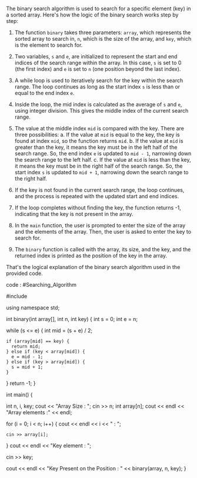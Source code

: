 The binary search algorithm is used to search for a specific element (key) in a sorted array. Here's how the logic of the binary search works step by step:

1. The function `binary` takes three parameters: `array`, which represents the sorted array to search in, `n`, which is the size of the array, and `key`, which is the element to search for.

2. Two variables, `s` and `e`, are initialized to represent the start and end indices of the search range within the array. In this case, `s` is set to 0 (the first index) and `e` is set to `n` (one position beyond the last index).

3. A while loop is used to iteratively search for the key within the search range. The loop continues as long as the start index `s` is less than or equal to the end index `e`.

4. Inside the loop, the mid index is calculated as the average of `s` and `e`, using integer division. This gives the middle index of the current search range.

5. The value at the middle index `mid` is compared with the key. There are three possibilities:
   a. If the value at `mid` is equal to the key, the key is found at index `mid`, so the function returns `mid`.
   b. If the value at `mid` is greater than the key, it means the key must be in the left half of the search range. So, the end index `e` is updated to `mid - 1`, narrowing down the search range to the left half.
   c. If the value at `mid` is less than the key, it means the key must be in the right half of the search range. So, the start index `s` is updated to `mid + 1`, narrowing down the search range to the right half.

6. If the key is not found in the current search range, the loop continues, and the process is repeated with the updated start and end indices.

7. If the loop completes without finding the key, the function returns -1, indicating that the key is not present in the array.

8. In the `main` function, the user is prompted to enter the size of the array and the elements of the array. Then, the user is asked to enter the key to search for.

9. The `binary` function is called with the array, its size, and the key, and the returned index is printed as the position of the key in the array.

That's the logical explanation of the binary search algorithm used in the provided code.


code : #Searching_Algorithm 

#include <iostream>

using namespace std;

int binary(int array[], int n, int key) {
  int s = 0;
  int e = n;

  while (s <= e) {
    int mid = (s + e) / 2;

    if (array[mid] == key) {
      return mid;
    } else if (key < array[mid]) {
      e = mid - 1;
    } else if (key > array[mid]) {
      s = mid + 1;
    }
  }
  return -1;
}

int main() {

  int n, i, key;
  cout << "Array Size : ";
  cin >> n;
  int array[n];
  cout << endl << "Array elements :" << endl;

  for (i = 0; i < n; i++) {
    cout << endl << i << " : ";

    cin >> array[i];
  }
  cout << endl << "Key element : ";

  cin >> key;

  cout << endl << "Key Present on the Position : " << binary(array, n, key);
}